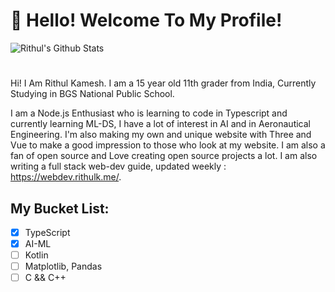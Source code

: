 # 👋 Hello! Welcome To My Profile!

![Rithul's Github Stats](https://github-readme-stats.vercel.app/api?username=rithulkamesh&show_icons=true&theme=onedark)

#

Hi! I Am Rithul Kamesh. I am a 15 year old 11th grader from India, Currently Studying in BGS National Public School.

I am a Node.js Enthusiast who is learning to code in Typescript and currently learning ML-DS, I have a lot of interest in AI and in Aeronautical Engineering. I'm also making my own and unique website with Three and Vue to make a good impression to those who look at my website. I am also a fan of open source and Love creating open source projects a lot. I am also writing a full stack web-dev guide, updated weekly : https://webdev.rithulk.me/.

## My Bucket List:

- [x] TypeScript
- [x] AI-ML
- [ ] Kotlin
- [ ] Matplotlib, Pandas
- [ ] C && C++

#
